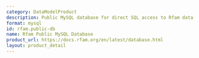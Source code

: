 ```yaml
---
category: DataModelProduct
description: Public MySQL database for direct SQL access to Rfam data
format: mysql
id: rfam.public-db
name: Rfam Public MySQL Database
product_url: https://docs.rfam.org/en/latest/database.html
layout: product_detail
---
```

